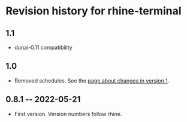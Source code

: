 # Revision history for rhine-terminal

## 1.1

* dunai-0.11 compatibility

## 1.0

* Removed schedules. See the [page about changes in version 1](/version1.md).

## 0.8.1 -- 2022-05-21

* First version. Version numbers follow rhine.

